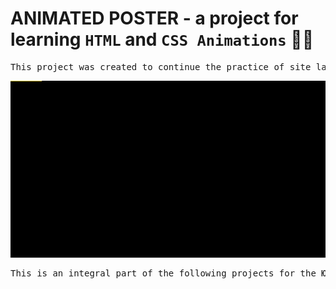 # ANIMATED POSTER - a project for learning `HTML` and `CSS Animations` 👨‍💻
<pre>
This project was created to continue the practice of site layout and to learn how to make web animations
</pre>
![Alt-текст](https://github.com/bozzhik/animated/blob/main/img/scroll.gif "wiki")
<pre>
This is an integral part of the following projects for the <kbd>ЮЗБ ФАРМ</kbd> organization
</pre>
